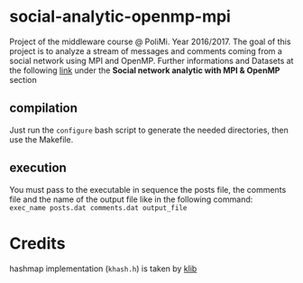# social-analytic-openmp-mpi
Project of the middleware course @ PoliMi. Year 2016/2017. 
The goal of this project is to analyze a stream of messages and comments coming from a social network using MPI and OpenMP.
Further informations and Datasets at the following [link](http://corsi.dei.polimi.it/distsys/projects.html) under the **Social network analytic with MPI & OpenMP** section

## compilation

Just run the `configure` bash script to generate the needed directories, then use the Makefile.

## execution

You must pass to the executable in sequence the posts file, the comments file and the name of the output file like in the following command:
` exec_name posts.dat comments.dat output_file`

# Credits

hashmap implementation (`khash.h`) is taken by [klib](https://github.com/attractivechaos/klib/blob/master/khash.h)
